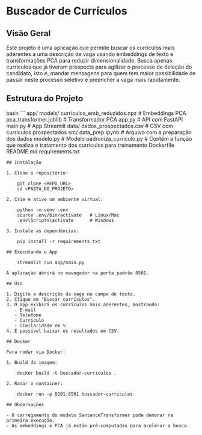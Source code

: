 # Buscador de Currículos 

## Visão Geral

Este projeto é uma aplicação que permite buscar os currículos mais aderentes a uma descrição de vaga usando embeddings de texto e transformações PCA para reduzir dimensionalidade. 
Busca apenas currículos que já tiveram prospects para agilizar o processo de deleção do candidato, isto é, mandar mensagens para quem tem maior possibilidade de passar neste processo seletivo e preencher a vaga mais rapidamente.

## Estrutura do Projeto
bash ```
app/
  models/
    curriculos_emb_reduzidos.npz  # Embeddings PCA
    pca_transformer.joblib        # Transformador PCA
  app.py                # API com FastAPI
  main.py               # App Streamlit
data/
  dados_prospectados.csv # CSV com currículos prospectados
src/
  data_prep.ipynb        # Arquivo com a preparação dos dados
  modelo.py              # Modelo 
  padroniza_curriculo.py # Contém a função que realiza o tratamento dos curriculos para treinamento
Dockerfile
README.md
requirements.txt
```
## Instalação

1. Clone o repositório:

    git clone <REPO_URL>
    cd <PASTA_DO_PROJETO>

2. Crie e ative um ambiente virtual:

    python -m venv .env
    source .env/bin/activate   # Linux/Mac
    .env\Scripts\activate      # Windows

3. Instale as dependências:

    pip install -r requirements.txt

## Executando o App

    streamlit run app/main.py

A aplicação abrirá no navegador na porta padrão 8501.

## Uso

1. Digite a descrição da vaga no campo de texto.
2. Clique em "Buscar currículos".
3. O app exibirá os currículos mais aderentes, mostrando:
   - E-mail
   - Telefone
   - Curriculo
   - Similaridade em %
4. É possível baixar os resultados em CSV.

## Docker

Para rodar via Docker:

1. Build da imagem:

    docker build -t buscador-curriculos .

2. Rodar o container:

    docker run -p 8501:8501 buscador-curriculos

## Observações

- O carregamento do modelo SentenceTransformer pode demorar na primeira execução.
- As embeddings e PCA já estão pré-computadas para acelerar a busca.
